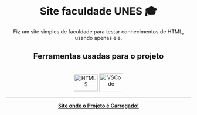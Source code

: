 <h1 align="center"> Site faculdade UNES 🎓 </h1> 
<div align="center">Fiz um site simples de faculdade para testar conhecimentos de HTML, usando apenas ele. </div>
<h2 align="center">Ferramentas usadas para o projeto</h2>

<div align="center"><br>

<img src="https://cdn.jsdelivr.net/gh/devicons/devicon/icons/html5/html5-plain.svg" alt="HTML5" height="46" width="65" align="center">
<img src="https://cdn.jsdelivr.net/gh/devicons/devicon/icons/vscode/vscode-original.svg" alt="VSCode" height="50" width="65" align="center">

---

<div align="center">
  <div align="center">
    <b><a href="">Site onde o Projeto é Carregado!</a></b>
</div>